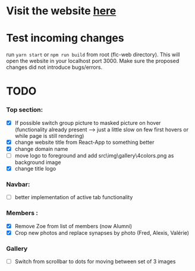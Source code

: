 # Visit the website [here](https://flc-lab.netlify.app/)

# Test incoming changes

run `yarn start` or `npm run build` from root (flc-web directory). This will open the website in your localhost port 3000. Make sure the proposed changes did not introduce bugs/errors.

# TODO

### Top section:

- [x] If possible switch group picture to masked picture on hover (functionality already present --> just a little slow on few first hovers or while page is still rendering)
- [x] change website title from React-App to something better
- [x] change domain name
- [ ] move logo to foreground and add src\img\gallery\4colors.png as background image
- [x] change title logo

### Navbar:

- [ ] better implementation of active tab functionality

### Members :

- [x] Remove Zoe from list of members (now Alumni)
- [x] Crop new photos and replace synapses by photo (Fred, Alexis, Valérie)

### Gallery

- [ ] Switch from scrollbar to dots for moving between set of 3 images
